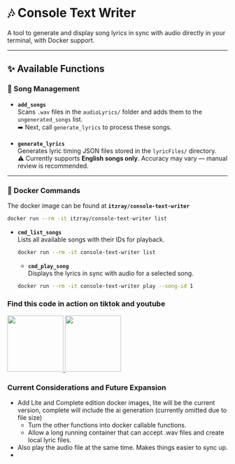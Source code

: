 # 🎶 Console Text Writer

A tool to generate and display song lyrics in sync with audio directly in your terminal, with Docker support.

---

## ✨ Available Functions

### 📝 Song Management

- **`add_songs`**  
  Scans `.wav` files in the `audioLyrics/` folder and adds them to the `ungenerated_songs` list.  
  ➡️ Next, call `generate_lyrics` to process these songs.

- **`generate_lyrics`**  
  Generates lyric timing JSON files stored in the `lyricFiles/` directory.  
  ⚠️ Currently supports **English songs only**. Accuracy may vary — manual review is recommended.

---

### 🎵 Docker Commands

The docker image can be found at **`itzray/console-text-writer`**

```bash
docker run --rm -it itzray/console-text-writer list
```

- **`cmd_list_songs`**  
  Lists all available songs with their IDs for playback.

  ```bash
  docker run --rm -it console-text-writer list
  ```

  - **`cmd_play_song`**  
    Displays the lyrics in sync with audio for a selected song.

  ```bash
  docker run --rm -it console-text-writer play --song-id 1
  ```

### Find this code in action on tiktok and youtube

<a href="https://www.tiktok.com/@mhffn_">
  <img src="https://commons.wikimedia.org/wiki/Category:TikTok#/media/File:Ionicons_logo-tiktok.svg" width="128"/>
</a>
<a href="https://www.youtube.com/@1ts_Ray/shorts">
  <img src="https://commons.wikimedia.org/wiki/Category:YouTube_logos#/media/File:Logo_YouTube_(en_PNG).png" width="128"/>
</a>

### Current Considerations and Future Expansion

- Add Lite and Complete edition docker images, lite will be the current version, complete will include the ai generation (currently omitted due to file size)
  - Turn the other functions into docker callable functions.
  - Allow a long running container that can accept .wav files and create local lyric files.
- Also play the audio file at the same time. Makes things easier to sync up.
-
